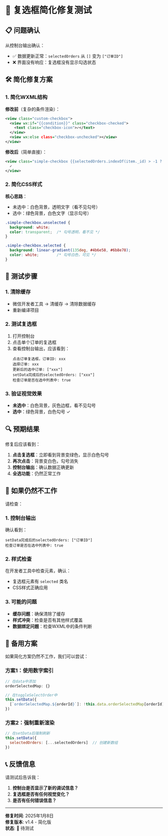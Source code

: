 # 🔧 复选框简化修复测试

## 📋 问题确认
从控制台输出确认：
- ✅ 数据更新正常：`selectedOrders` 从 `[]` 变为 `["订单ID"]`
- ❌ 界面没有响应：复选框没有显示勾选状态

## 🛠️ 简化修复方案

### 1. 简化WXML结构
**修改前**（复杂的条件渲染）：
```xml
<view class="custom-checkbox">
  <view wx:if="{{condition}}" class="checkbox-checked">
    <text class="checkbox-icon">✓</text>
  </view>
  <view wx:else class="checkbox-unchecked"></view>
</view>
```

**修改后**（简单直接）：
```xml
<view class="simple-checkbox {{selectedOrders.indexOf(item._id) > -1 ? 'selected' : 'unselected'}}">
  ✓
</view>
```

### 2. 简化CSS样式
**核心思路**：
- 未选中：白色背景，透明文字（看不见勾号）
- 选中：绿色背景，白色文字（显示勾号）

```css
.simple-checkbox.unselected {
  background: white;
  color: transparent;  /* 勾号透明，看不见 */
}

.simple-checkbox.selected {
  background: linear-gradient(135deg, #4b6e58, #6b8e78);
  color: white;        /* 勾号白色，可见 */
}
```

## 🧪 测试步骤

### 1. 清除缓存
- 微信开发者工具 → 清缓存 → 清除数据缓存
- 重新编译项目

### 2. 测试复选框
1. 打开控制台
2. 点击单个订单的复选框
3. 查看控制台输出，应该看到：
   ```
   点击订单复选框，订单ID: xxx
   选择订单: xxx
   更新后的选中订单: ["xxx"]
   setData完成后的selectedOrders: ["xxx"]
   检查订单是否在选中列表中: true
   ```

### 3. 验证视觉效果
- **未选中**：白色背景，灰色边框，看不见勾号
- **选中**：绿色背景，白色勾号 ✓

## 🔍 预期结果

修复后应该看到：
1. **点击复选框**：立即看到背景变绿色，显示白色勾号
2. **再次点击**：背景变白色，勾号消失
3. **控制台输出**：确认数据正确更新
4. **全选功能**：仍然正常工作

## 🚨 如果仍然不工作

请检查：

### 1. 控制台输出
确认看到：
```
setData完成后的selectedOrders: ["订单ID"]
检查订单是否在选中列表中: true
```

### 2. 样式检查
在开发者工具中检查元素，确认：
- 复选框元素有 `selected` 类名
- CSS样式正确应用

### 3. 可能的问题
- **缓存问题**：确保清除了缓存
- **样式冲突**：检查是否有其他样式覆盖
- **数据绑定问题**：检查WXML中的条件判断

## 🔄 备用方案

如果简化方案仍然不工作，我们可以尝试：

### 方案1：使用数字索引
```javascript
// 在data中添加
orderSelectedMap: {}

// 在toggleSelectOrder中
this.setData({
  [`orderSelectedMap.${orderId}`]: !this.data.orderSelectedMap[orderId]
})
```

### 方案2：强制重新渲染
```javascript
// 在setData后强制刷新
this.setData({
  selectedOrders: [...selectedOrders]  // 创建新数组
})
```

## 📞 反馈信息

请测试后告诉我：
1. **控制台是否显示了新的调试信息？**
2. **复选框是否有任何视觉变化？**
3. **是否有任何错误信息？**

---

**修复时间**: 2025年1月8日  
**修复版本**: v1.4 - 简化版  
**状态**: 🔄 待测试
